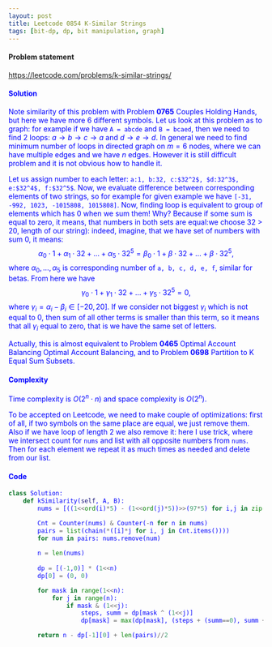 ```yaml
---
layout: post
title: Leetcode 0854 K-Similar Strings
tags: [bit-dp, dp, bit manipulation, graph]
---
```


#### Problem statement

<a href="https://leetcode.com/problems/k-similar-strings/"> <font color = blue>https://leetcode.com/problems/k-similar-strings/

#### Solution
Note similarity of this problem with Problem **0765** Couples Holding Hands, but here we have more $6$ different symbols. Let us look at this problem as to graph: for example if we have `A = abcde` and `B = bcaed`, then we need to find $2$ loops: $a\to b\to c\to a$ and $d\to e\to d$. In general we need to find minimum number of loops in directed graph on $m = 6$ nodes, where we can have multiple edges and we have $n$ edges. However it is still difficult problem and it is not obvious how to handle it.

Let us assign number to each letter: `a:1, b:32, c:$32^2$, $d:32^3$, e:$32^4$, f:$32^5$`. Now, we evaluate difference between corresponding elements of two strings, so for example for given example we have `[-31, -992, 1023, -1015808, 1015808]`. Now, finding loop is equivalent to group of elements which has $0$ when we sum them! Why? Because if some sum is equal to zero, it means, that numbers in both sets are equal:we choose $32$ > $20$, length of our string): indeed, imagine, that we have set of numbers with sum $0$, it means:
$$\alpha_0 \cdot 1 + \alpha_1\cdot 32 + \dots + \alpha_5\cdot 32^5 = \beta_0 \cdot 1 + \beta\cdot 32 + \dots + \beta\cdot 32^5,$$
where $\alpha_0, \dots, \alpha_5$ is corresponding number of `a, b, c, d, e, f`, similar for betas. From here we have
$$ \gamma_0 \cdot 1 + \gamma_1\cdot 32 + \dots + \gamma_5\cdot 32^5 = 0,$$ where $\gamma_i = \alpha_i - \beta_i \in [-20, 20]$. If we consider not biggest $\gamma_i$ which is not equal to $0$, then sum of all other terms is smaller than this term, so it means that all $\gamma_i$ equal to zero, that is we have the same set of letters.

Actually, this is almost equivalent to Problem **0465** Optimal Account Balancing Optimal Account Balancing, and to Problem **0698** Partition to K Equal Sum Subsets. 


#### Complexity
Time complexity is $O(2^n\cdot n)$ and space complexity is $O(2^n)$.

To be accepted on Leetcode, we need to make couple of optimizations: first of all, if two symbols on the same place are equal, we just remove them. Also if we have loop of length $2$ we also remove it: here I use trick, where we intersect count for `nums` and list with all opposite numbers from `nums`. Then for each element we repeat it as much times as needed and delete from our list.

#### Code
```python
class Solution:
    def kSimilarity(self, A, B):
        nums = [((1<<ord(i)*5) - (1<<ord(j)*5))>>(97*5) for i,j in zip(A,B) if i!=j] 

        Cnt = Counter(nums) & Counter(-n for n in nums)
        pairs = list(chain(*([i]*j for i, j in Cnt.items())))
        for num in pairs: nums.remove(num)
        
        n = len(nums)
        
        dp = [(-1,0)] * (1<<n)
        dp[0] = (0, 0)

        for mask in range(1<<n):
            for j in range(n):
                if mask & (1<<j):
                    steps, summ = dp[mask ^ (1<<j)]
                    dp[mask] = max(dp[mask], (steps + (summ==0), summ + nums[j]))

        return n - dp[-1][0] + len(pairs)//2
```
